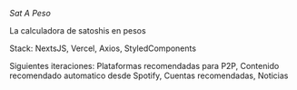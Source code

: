 *Sat A Peso*

La calculadora de satoshis en pesos

Stack: NextsJS, Vercel, Axios, StyledComponents
       
Siguientes iteraciones: Plataformas recomendadas para P2P, Contenido recomendado automatico desde Spotify, Cuentas recomendadas, Noticias
